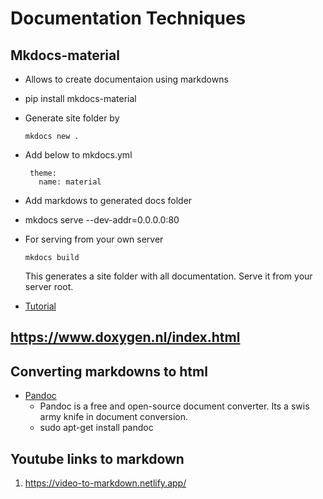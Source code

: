 # Documentation Techniques
 ## Mkdocs-material
  - Allows to create documentaion using markdowns
  - pip install mkdocs-material
  - Generate site folder by
    ```
    mkdocs new .
    ```
  - Add below to mkdocs.yml  
  
    ```
     theme:
       name: material
     ```
  - Add markdows to generated docs folder   
  - mkdocs serve --dev-addr=0.0.0.0:80
  - For serving from your own server
    ```
    mkdocs build
    ```
    This generates a site folder with all documentation. Serve it from your server root.
  - [Tutorial](https://www.youtube.com/watch?v=aXxt9OZNhnU)

## https://www.doxygen.nl/index.html
  
## Converting markdowns to html
  + [Pandoc](https://pandoc.org/)
    - Pandoc is a free and open-source document converter. Its a swis army knife in document conversion.
    - sudo apt-get install pandoc
  
## Youtube links to markdown
  1. https://video-to-markdown.netlify.app/
